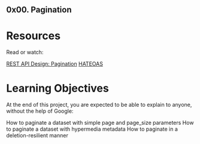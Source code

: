 ## 0x00. Pagination

# Resources
Read or watch:

[REST API Design: Pagination](https://intranet.alxswe.com/rltoken/7Kdzi9CH1LdSfNQ4RaJUQw)
[HATEOAS](https://intranet.alxswe.com/rltoken/tfzcEbTSdMYSYxsspJH_oA)

# Learning Objectives
At the end of this project, you are expected to be able to explain to anyone, without the help of Google:

How to paginate a dataset with simple page and page_size parameters
How to paginate a dataset with hypermedia metadata
How to paginate in a deletion-resilient manner